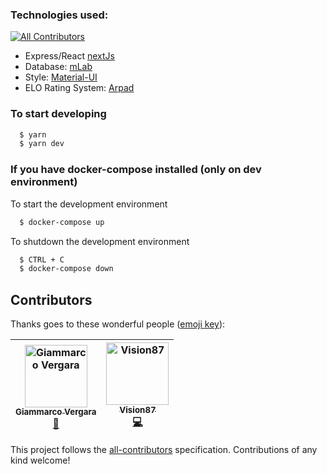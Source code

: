 ### Technologies used:
[![All Contributors](https://img.shields.io/badge/all_contributors-2-orange.svg?style=flat-square)](#contributors)

* Express/React [nextJs](https://nextjs.org/)
* Database: [mLab](https://mlab.com/)
* Style: [Material-UI](https://material-ui.com/)
* ELO Rating System: [Arpad](https://github.com/tlhunter/node-arpad)

### To start developing
```bash
  $ yarn
  $ yarn dev
```

### If you have docker-compose installed (only on dev environment)
To start the development environment
```bash
  $ docker-compose up
```

To shutdown the development environment
```bash
  $ CTRL + C
  $ docker-compose down
```


## Contributors

Thanks goes to these wonderful people ([emoji key](https://github.com/all-contributors/all-contributors#emoji-key)):

<!-- ALL-CONTRIBUTORS-LIST:START - Do not remove or modify this section -->
<!-- prettier-ignore -->
| [<img src="https://avatars1.githubusercontent.com/u/12064346?v=4" width="100px;" alt="Giammarco Vergara"/><br /><sub><b>Giammarco Vergara</b></sub>](https://github.com/giammarcovergara)<br />[🎨](#design-giammarcovergara "Design") | [<img src="https://avatars0.githubusercontent.com/u/8588990?v=4" width="100px;" alt="Vision87"/><br /><sub><b>Vision87</b></sub>](https://github.com/Vision87)<br />[💻](https://github.com/danielecammarata/ranking/commits?author=Vision87 "Code") |
| :---: | :---: |
<!-- ALL-CONTRIBUTORS-LIST:END -->

This project follows the [all-contributors](https://github.com/all-contributors/all-contributors) specification. Contributions of any kind welcome!